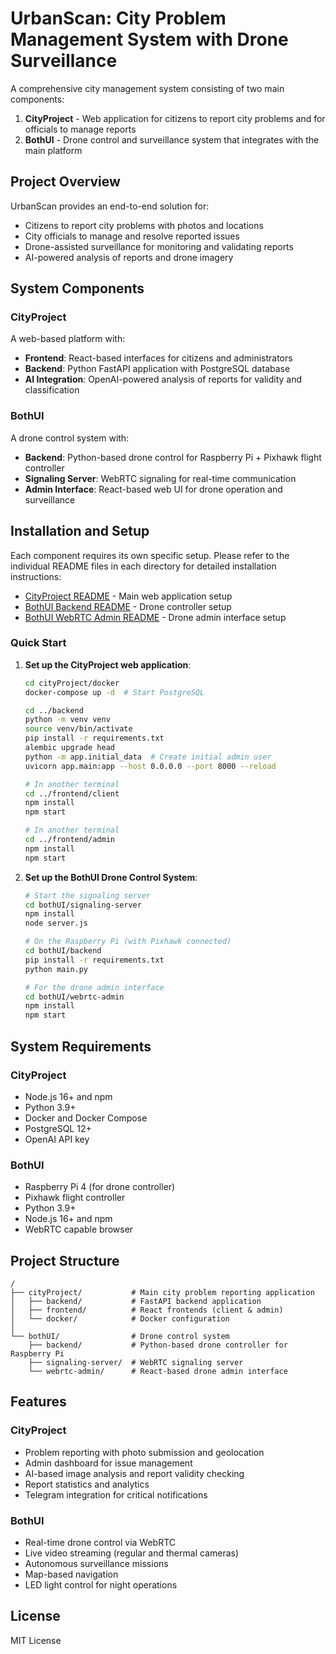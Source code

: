 # UrbanScan: City Problem Management System with Drone Surveillance

A comprehensive city management system consisting of two main components:
1. **CityProject** - Web application for citizens to report city problems and for officials to manage reports
2. **BothUI** - Drone control and surveillance system that integrates with the main platform

## Project Overview

UrbanScan provides an end-to-end solution for:
- Citizens to report city problems with photos and locations
- City officials to manage and resolve reported issues
- Drone-assisted surveillance for monitoring and validating reports
- AI-powered analysis of reports and drone imagery

## System Components

### CityProject

A web-based platform with:
- **Frontend**: React-based interfaces for citizens and administrators
- **Backend**: Python FastAPI application with PostgreSQL database
- **AI Integration**: OpenAI-powered analysis of reports for validity and classification

### BothUI

A drone control system with:
- **Backend**: Python-based drone control for Raspberry Pi + Pixhawk flight controller
- **Signaling Server**: WebRTC signaling for real-time communication
- **Admin Interface**: React-based web UI for drone operation and surveillance

## Installation and Setup

Each component requires its own specific setup. Please refer to the individual README files in each directory for detailed installation instructions:

- [CityProject README](/cityProject/README.md) - Main web application setup
- [BothUI Backend README](/bothUI/backend/README.md) - Drone controller setup
- [BothUI WebRTC Admin README](/bothUI/webrtc-admin/README.md) - Drone admin interface setup

### Quick Start

1. **Set up the CityProject web application**:
   ```bash
   cd cityProject/docker
   docker-compose up -d  # Start PostgreSQL
   
   cd ../backend
   python -m venv venv
   source venv/bin/activate
   pip install -r requirements.txt
   alembic upgrade head
   python -m app.initial_data  # Create initial admin user
   uvicorn app.main:app --host 0.0.0.0 --port 8000 --reload
   
   # In another terminal
   cd ../frontend/client
   npm install
   npm start
   
   # In another terminal
   cd ../frontend/admin
   npm install
   npm start
   ```

2. **Set up the BothUI Drone Control System**:
   ```bash
   # Start the signaling server
   cd bothUI/signaling-server
   npm install
   node server.js
   
   # On the Raspberry Pi (with Pixhawk connected)
   cd bothUI/backend
   pip install -r requirements.txt
   python main.py
   
   # For the drone admin interface
   cd bothUI/webrtc-admin
   npm install
   npm start
   ```

## System Requirements

### CityProject
- Node.js 16+ and npm
- Python 3.9+
- Docker and Docker Compose
- PostgreSQL 12+
- OpenAI API key

### BothUI
- Raspberry Pi 4 (for drone controller)
- Pixhawk flight controller
- Python 3.9+
- Node.js 16+ and npm
- WebRTC capable browser

## Project Structure

```
/
├── cityProject/           # Main city problem reporting application
│   ├── backend/           # FastAPI backend application
│   ├── frontend/          # React frontends (client & admin)
│   └── docker/            # Docker configuration
│
└── bothUI/                # Drone control system
    ├── backend/           # Python-based drone controller for Raspberry Pi
    ├── signaling-server/  # WebRTC signaling server
    └── webrtc-admin/      # React-based drone admin interface
```

## Features

### CityProject
- Problem reporting with photo submission and geolocation
- Admin dashboard for issue management
- AI-based image analysis and report validity checking
- Report statistics and analytics
- Telegram integration for critical notifications

### BothUI
- Real-time drone control via WebRTC
- Live video streaming (regular and thermal cameras)
- Autonomous surveillance missions
- Map-based navigation
- LED light control for night operations

## License

MIT License